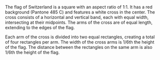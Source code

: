 The flag of Switzerland is a square with an aspect ratio of 1:1. It has a red background (Pantone 485 C) and features a white cross in the center. The cross consists of a horizontal and vertical band, each with equal width, intersecting at their midpoints. The arms of the cross are of equal length, extending to the edges of the flag.

Each arm of the cross is divided into two equal rectangles, creating a total of four rectangles per arm. The width of the cross arms is 1/6th the height of the flag. The distance between the rectangles on the same arm is also 1/6th the height of the flag.